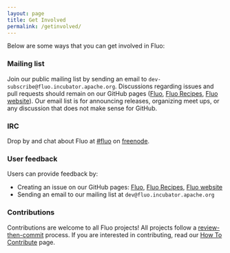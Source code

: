 ```yaml
---
layout: page
title: Get Involved
permalink: /getinvolved/
---
```


Below are some ways that you can get involved in Fluo:

### Mailing list

Join our public mailing list by sending an email to ```dev-subscribe@fluo.incubator.apache.org```. Discussions regarding issues and pull requests should remain on our GitHub pages ([Fluo][f], [Fluo Recipes][r], [Fluo website][w]). Our email list is for announcing releases, organizing meet ups, or any discussion that does not make sense for GitHub. 

### IRC

Drop by and chat about Fluo at [#fluo][fnf] on [freenode][fn].  

### User feedback 

Users can provide feedback by:

* Creating an issue on our GitHub pages: [Fluo][fi], [Fluo Recipes][ri], [Fluo website][wi] 
* Sending an email to our mailing list at ```dev@fluo.incubator.apache.org```

### Contributions 

Contributions are welcome to all Fluo projects! All projects follow a [review-then-commit][rtc] process. If you are interested in contributing, read our [How To Contribute][htc] page.

[f]: https://github.com/apache/fluo
[r]: https://github.com/apache/fluo-recipes
[w]: https://github.com/fluo/fluo-io.github.io
[fi]: https://github.com/apache/fluo/issues
[ri]: https://github.com/apache/fluo-recipes/issues
[wi]: https://github.com/fluo/fluo-io.github.io/issues
[fnf]: irc://chat.freenode.net/fluo
[fn]: https://freenode.net/
[htc]: /how-to-contribute/
[rtc]: http://www.apache.org/foundation/glossary.html#ReviewThenCommit
